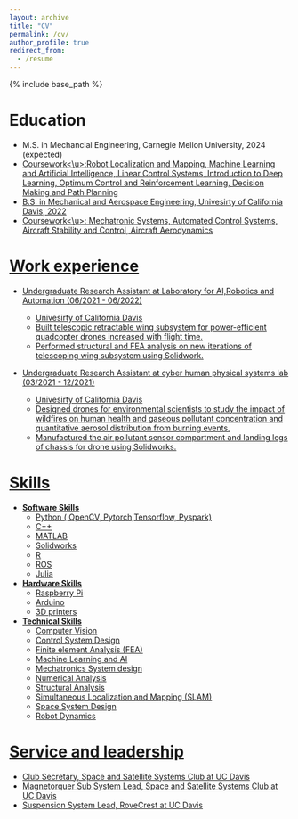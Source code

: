 ```yaml
---
layout: archive
title: "CV"
permalink: /cv/
author_profile: true
redirect_from:
  - /resume
---
```


{% include base_path %}

Education
======

* M.S. in Mechancial Engineering, Carnegie Mellon University, 2024 (expected) 
* <u>Coursework<\u>:Robot Localization and Mapping, Machine Learning and Artificial Intelligence, Linear Control Systems, Introduction
to Deep Learning, Optimum Control and Reinforcement Learning, Decision Making and Path Planning
* B.S. in Mechanical and Aerospace Engineering, Univesirty of California Davis, 2022 
* <u>Coursework<\u>: Mechatronic Systems, Automated Control Systems, Aircraft Stability and Control, Aircraft Aerodynamics


Work experience
======
* Undergraduate Research Assistant at Laboratory for AI,Robotics and Automation (06/2021 - 06/2022)
  * Univesirty of California Davis 
  * Built telescopic retractable wing subsystem for power-efficient quadcopter drones increased with flight time.
  * Performed structural and FEA analysis on new iterations of telescoping wing subsystem using Solidwork.
  
* Undergraduate Research Assistant at cyber human physical systems lab (03/2021 - 12/2021)
  * Univesirty of California Davis
  * Designed drones for environmental scientists to study the impact of wildfires on human health and gaseous pollutant concentration and quantitative aerosol distribution from burning events.
  * Manufactured the air pollutant sensor compartment and landing legs of chassis for drone using Solidworks.
  
Skills
======
* **Software Skills**
  * Python ( OpenCV, Pytorch,Tensorflow, Pyspark)
  * C++
  * MATLAB
  * Solidworks 
  * R
  * ROS
  * Julia
* **Hardware Skills** 
  * Raspberry Pi
  * Arduino 
  * 3D printers
* **Technical Skills**
  * Computer Vision
  * Control System Design
  * Finite element Analysis (FEA)
  * Machine Learning and AI
  * Mechatronics System design
  * Numerical Analysis
  * Structural Analysis
  * Simultaneous Localization and Mapping (SLAM)
  * Space System Design
  * Robot Dynamics

<!-- Publications
======
  <ul>{% for post in site.publications %}
    {% include archive-single-cv.html %}
  {% endfor %}</ul>
  
Talks
======
  <ul>{% for post in site.talks %}
    {% include archive-single-talk-cv.html %}
  {% endfor %}</ul>
  
Teaching
======
  <ul>{% for post in site.teaching %}
    {% include archive-single-cv.html %}
  {% endfor %}</ul> -->
  
Service and leadership
======
* Club Secretary, Space and Satellite Systems Club at UC Davis
* Magnetorquer Sub System Lead, Space and Satellite Systems Club at UC Davis 
* Suspension System Lead, RoveCrest at UC Davis
  
